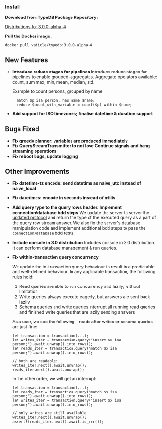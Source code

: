 ### Install

**Download from TypeDB Package Repository:**

[Distributions for 3.0.0-alpha-4](https://cloudsmith.io/~typedb/repos/public-release/packages/?q=name%3A%5Etypedb-all+version%3A3.0.0-alpha-4)

**Pull the Docker image:**

```docker pull vaticle/typedb:3.0.0-alpha-4```

## New Features
- **Introduce reduce stages for pipelines**
  Introduce reduce stages for pipelines to enable grouped-aggregates.
  Aggregate operators available: count, sum max, min, mean, median, std.

  Example to count persons, grouped by name
  ```text
    match $p isa person, has name $name;
    reduce $count_with_variable = count($p) within $name; 
  ```

- **Add support for ISO timezones; finalise datetime & duration support**


## Bugs Fixed
- **Fix greedy planner: variables are produced immediately**
- **Fix QueryStreamTransmitter to not lose Continue signals and hang streaming operations**
- **Fix reboot bugs, update logging**

## Other Improvements
- **Fix datetime-tz encode: send datetime as naive_utc instead of naive_local**
- **Fix datetimes: encode in seconds instead of millis**
- **Add query type to the query rows header. Implement connection/database bdd steps**
  We update the server to server the [updated protocol](https://github.com/typedb/typedb-protocol/pull/209) and return the type of the executed query as a part of the query row stream answer.
  We also fix the server's database manipulation code and implement additional bdd steps to pass the `connection/database` bdd tests.
- **Include console in 3.0 distribution**
  Includes console in 3.0 distribution. It can perform database management & run queries.
- **Fix within-transaction query concurrency**

  We update the in-transaction query behaviour to result in a predictable and well-defined behaviour. In any applicable transaction, the following rules hold:

  1. Read queries are able to run concurrency and lazily, without limitation
  2. Write queries always execute eagerly, but answers are sent back lazily
  3. Schema queries and write queries interrupt all running read queries and finished write queries that are lazily sending answers

  As a user, we see the following - reads after writes or schema queries are just fine:
  ```
  let transaction = transaction(...);
  let writes_iter = transaction.query("insert $x isa person;").await.unwrap().into_rows();
  let reads_iter = transaction.query("match $x isa person;").await.unwrap().into_rows();
  
  // both are readable:
  writes_iter.next().await.unwrap();
  reads_iter.next().await.unwrap();
  ```
  In the other order, we will get an interrupt:
  ```
  let transaction = transaction(...);
  let reads_iter = transaction.query("match $x isa person;").await.unwrap().into_rows();
  let writes_iter = transaction.query("insert $x isa person;").await.unwrap().into_rows();
  
  // only writes are still available
  writes_iter.next().await.unwrap();
  assert!(reads_iter.next().await.is_err());
  ```
